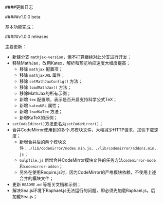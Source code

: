 ####更新日志

#####v1.0.0 beta

基本功能完成；

#####v1.0.0 releases

主要更新：

- 新建分支 `mathjax-version`，但不打算继续对此分支进行开发；
- 移除MathJax，改用Katex，解析和预览响应速度大幅度提高；
    - 移除 `mathjax` 配置项；
    - 移除 `mathjaxURL` 属性；
    - 移除 `setMathJaxConfig()` 方法；
    - 移除 `loadMathJax()` 方法；
    - 移除MathJax的所有示例；
    - 新增 `tex` 配置项，表示是否开启支持科学公式TeX；
    - 新增 `katexURL` 属性；
    - 新增 `loadKaTex` 方法；
    - 新增KaTeX的示例；
- `setCodeEditor()`方法更名为`setCodeMirror()`；
- 合并CodeMirror使用到的多个JS模块文件，大幅减少HTTP请求，加快下载速度；
    - 新增合并后的两个模块文件：`./lib/codemirror/modes.min.js`、`./lib/codemirror/addons.min.js`；
    - `Gulpfile.js` 新增合并CodeMirror模块文件的任务方法`codemirror-mode`和`codemirror-addon`；
    - 另外在使用Require.js时，因为CodeMirror的严格模块依赖，不使用上述合并的模块文件；
- 更新 `README.md` 等相关文档和示例；
- 解决Sea.js环境下Raphael.js无法运行的问题，即必须先加载Raphael.js，后加载Sea.js；